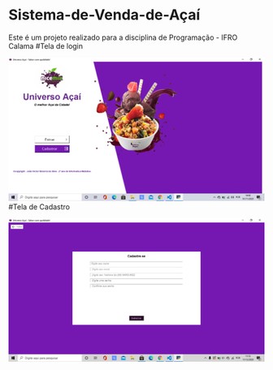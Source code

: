 # Sistema-de-Venda-de-Açaí
Este é um projeto realizado para a disciplina de Programação - IFRO Calama
#Tela de login

![Tela login](https://github.com/joaovictor78/Sistema-de-Venda-de-A-ai-/blob/master/home.png) 
#Tela de Cadastro

![Tela cadastro](https://github.com/joaovictor78/Sistema-de-Venda-de-A-ai-/blob/master/cadastro.png) 

